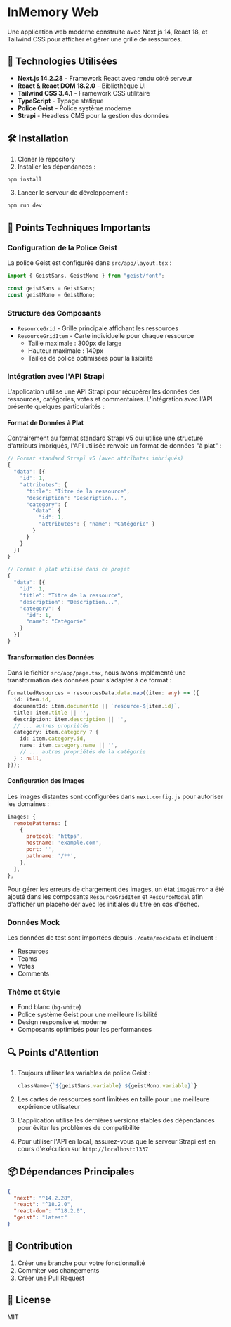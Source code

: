 # InMemory Web

Une application web moderne construite avec Next.js 14, React 18, et Tailwind CSS pour afficher et gérer une grille de ressources.

## 🚀 Technologies Utilisées

- **Next.js 14.2.28** - Framework React avec rendu côté serveur
- **React & React DOM 18.2.0** - Bibliothèque UI
- **Tailwind CSS 3.4.1** - Framework CSS utilitaire
- **TypeScript** - Typage statique
- **Police Geist** - Police système moderne
- **Strapi** - Headless CMS pour la gestion des données

## 🛠 Installation

1. Cloner le repository
2. Installer les dépendances :
```bash
npm install
```
3. Lancer le serveur de développement :
```bash
npm run dev
```

## 📝 Points Techniques Importants

### Configuration de la Police Geist

La police Geist est configurée dans `src/app/layout.tsx` :
```typescript
import { GeistSans, GeistMono } from "geist/font";

const geistSans = GeistSans;
const geistMono = GeistMono;
```

### Structure des Composants

- `ResourceGrid` - Grille principale affichant les ressources
- `ResourceGridItem` - Carte individuelle pour chaque ressource
  - Taille maximale : 300px de large
  - Hauteur maximale : 140px
  - Tailles de police optimisées pour la lisibilité

### Intégration avec l'API Strapi

L'application utilise une API Strapi pour récupérer les données des ressources, catégories, votes et commentaires. L'intégration avec l'API présente quelques particularités :

#### Format de Données à Plat

Contrairement au format standard Strapi v5 qui utilise une structure d'attributs imbriqués, l'API utilisée renvoie un format de données "à plat" :

```javascript
// Format standard Strapi v5 (avec attributes imbriqués)
{
  "data": [{
    "id": 1,
    "attributes": {
      "title": "Titre de la ressource",
      "description": "Description...",
      "category": {
        "data": {
          "id": 1,
          "attributes": { "name": "Catégorie" }
        }
      }
    }
  }]
}

// Format à plat utilisé dans ce projet
{
  "data": [{
    "id": 1,
    "title": "Titre de la ressource",
    "description": "Description...",
    "category": {
      "id": 1,
      "name": "Catégorie"
    }
  }]
}
```

#### Transformation des Données

Dans le fichier `src/app/page.tsx`, nous avons implémenté une transformation des données pour s'adapter à ce format :

```typescript
formattedResources = resourcesData.data.map((item: any) => ({
  id: item.id,
  documentId: item.documentId || `resource-${item.id}`,
  title: item.title || '',
  description: item.description || '',
  // ... autres propriétés
  category: item.category ? {
    id: item.category.id,
    name: item.category.name || '',
    // ... autres propriétés de la catégorie
  } : null,
}));
```

#### Configuration des Images

Les images distantes sont configurées dans `next.config.js` pour autoriser les domaines :

```javascript
images: {
  remotePatterns: [
    {
      protocol: 'https',
      hostname: 'example.com',
      port: '',
      pathname: '/**',
    },
  ],
},
```

Pour gérer les erreurs de chargement des images, un état `imageError` a été ajouté dans les composants `ResourceGridItem` et `ResourceModal` afin d'afficher un placeholder avec les initiales du titre en cas d'échec.

### Données Mock

Les données de test sont importées depuis `./data/mockData` et incluent :
- Resources
- Teams
- Votes
- Comments

### Thème et Style

- Fond blanc (`bg-white`)
- Police système Geist pour une meilleure lisibilité
- Design responsive et moderne
- Composants optimisés pour les performances

## 🔍 Points d'Attention

1. Toujours utiliser les variables de police Geist :
   ```typescript
   className={`${geistSans.variable} ${geistMono.variable}`}
   ```

2. Les cartes de ressources sont limitées en taille pour une meilleure expérience utilisateur

3. L'application utilise les dernières versions stables des dépendances pour éviter les problèmes de compatibilité

4. Pour utiliser l'API en local, assurez-vous que le serveur Strapi est en cours d'exécution sur `http://localhost:1337`

## 📦 Dépendances Principales

```json
{
  "next": "^14.2.28",
  "react": "^18.2.0",
  "react-dom": "^18.2.0",
  "geist": "latest"
}
```

## 🤝 Contribution

1. Créer une branche pour votre fonctionnalité
2. Commiter vos changements
3. Créer une Pull Request

## 📄 License

MIT
